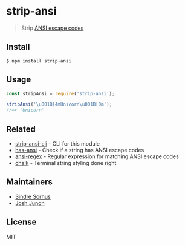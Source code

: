 # strip-ansi

> Strip [ANSI escape codes](https://en.wikipedia.org/wiki/ANSI_escape_code)

## Install

```text
$ npm install strip-ansi
```

## Usage

```javascript
const stripAnsi = require('strip-ansi');

stripAnsi('\u001B[4mUnicorn\u001B[0m');
//=> 'Unicorn'
```

## Related

* [strip-ansi-cli](https://github.com/chalk/strip-ansi-cli) - CLI for this module
* [has-ansi](https://github.com/chalk/has-ansi) - Check if a string has ANSI escape codes
* [ansi-regex](https://github.com/chalk/ansi-regex) - Regular expression for matching ANSI escape codes
* [chalk](https://github.com/chalk/chalk) - Terminal string styling done right

## Maintainers

* [Sindre Sorhus](https://github.com/sindresorhus)
* [Josh Junon](https://github.com/qix-)

## License

MIT

